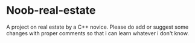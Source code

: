 # Noob-real-estate
A project on real estate by a C++ novice.
Please do add or suggest some changes with proper comments so that i can learn whatever i don't know.
